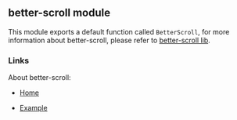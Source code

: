 ## better-scroll module

This module exports a default function called `BetterScroll`,  for more information about better-scroll, please refer to [better-scroll lib](https://github.com/ustbhuangyi/better-scroll).

### Links

About better-scroll:

- [Home](https://better-scroll.github.io/docs-v1/#/)

- [Example](https://better-scroll.github.io/docs-v1/#/examples/en)
